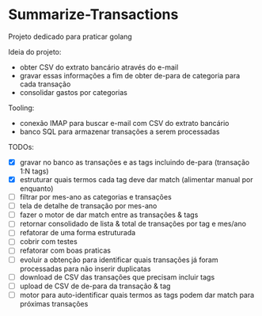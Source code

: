 # Summarize-Transactions

Projeto dedicado para praticar golang

Ideia do projeto:
- obter CSV do extrato bancário através do e-mail
- gravar essas informações a fim de obter de-para de categoria para cada transação
- consolidar gastos por categorias

Tooling:
- conexão IMAP para buscar e-mail com CSV do extrato bancário
- banco SQL para armazenar transações a serem processadas

TODOs:
- [X] gravar no banco as transações e as tags incluindo de-para (transação 1:N tags)
- [X] estruturar quais termos cada tag deve dar match (alimentar manual por enquanto)
- [ ] filtrar por mes-ano as categorias e transações
- [ ] tela de detalhe de transação por mes-ano
- [ ] fazer o motor de dar match entre as transações & tags
- [ ] retornar consolidado de lista & total de transações por tag e mes/ano
- [ ] refatorar de uma forma estruturada
- [ ] cobrir com testes
- [ ] refatorar com boas praticas
- [ ] evoluir a obtenção para identificar quais transações já foram processadas para não inserir duplicatas
- [ ] download de CSV das transações que precisam incluir tags
- [ ] upload de CSV de de-para da transação & tag
- [ ] motor para auto-identificar quais termos as tags podem dar match para próximas transações